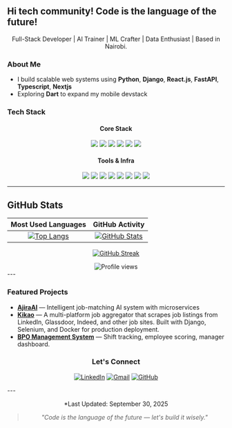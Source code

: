 ## Hi tech community! Code is the language of the future!
<p align="center">
   Full-Stack Developer | AI Trainer | ML Crafter |  Data Enthusiast |  Based in Nairobi.
</p>

### About Me
- I build scalable web systems using **Python**, **Django**, **React.js**,  **FastAPI**,  **Typescript**, **Nextjs**
- Exploring **Dart** to expand my mobile devstack
###  Tech Stack

<div align="center">

####  Core Stack  
<img src="https://img.shields.io/badge/Python-3776AB?style=flat-square&logo=python&logoColor=white" />
<img src="https://img.shields.io/badge/Go-00ADD8?style=flat-square&logo=go&logoColor=white" />
<img src="https://img.shields.io/badge/JavaScript-F7DF1E?style=flat-square&logo=javascript&logoColor=black" />
<img src="https://img.shields.io/badge/TypeScript-3178C6?style=flat-square&logo=typescript&logoColor=white" />
<img src="https://img.shields.io/badge/Next.js-000000?style=flat-square&logo=next.js&logoColor=white" />
<img src="https://img.shields.io/badge/React-61DAFB?style=flat-square&logo=react&logoColor=20232A" />

#### Tools & Infra  
<img src="https://img.shields.io/badge/Django-092E20?style=flat-square&logo=django&logoColor=white" />
<img src="https://img.shields.io/badge/FastAPI-009688?style=flat-square&logo=fastapi&logoColor=white" />
<img src="https://img.shields.io/badge/Node.js-43853D?style=flat-square&logo=node.js&logoColor=white" />
<img src="https://img.shields.io/badge/Flutter-02569B?style=flat-square&logo=flutter&logoColor=white" />
<img src="https://img.shields.io/badge/Firebase-FFCA28?style=flat-square&logo=firebase&logoColor=black" />
<img src="https://img.shields.io/badge/Docker-2496ED?style=flat-square&logo=docker&logoColor=white" />
<img src="https://img.shields.io/badge/Kubernetes-326CE5?style=flat-square&logo=kubernetes&logoColor=white" />
<img src="https://img.shields.io/badge/AWS-232F3E?style=flat-square&logo=amazon-aws&logoColor=white" />

</div>

---
##  GitHub Stats

| Most Used Languages | GitHub Activity |
| :------------------: | :-------------: |
| [![Top Langs](https://github-readme-stats.vercel.app/api/top-langs/?username=damiancodes&layout=compact&langs_count=12&include_all_commits=true&count_private=true)](https://github.com/damiancodes) | [![GitHub Stats](https://github-readme-stats.vercel.app/api?username=damiancodes&show_icons=true&count_private=true&hide_rank=true)](https://github.com/damiancodes) |

<div align="center">

[![GitHub Streak](https://streak-stats.demolab.com?user=damiancodes)](https://git.io/streak-stats)

</div>

<div align="center">
  <img src="https://komarev.com/ghpvc/?username=damiancodes&label=Profile+Views&color=6366f1&style=flat-square" alt="Profile views">
</div>
---

###  Featured Projects
-  [**AjiraAI**](https://github.com/damiancodes/AjiraAI) — Intelligent job-matching AI system with microservices  
-  [**Kikao**](https://github.com/damiancodes/kikao) — A multi-platform job aggregator that scrapes job listings from LinkedIn, Glassdoor, Indeed, and other job sites. Built with Django, Selenium, and Docker for production deployment.  
-  [**BPO Management System**](https://github.com/damiancodes/bpo-system) — Shift tracking, employee scoring, manager dashboard.

<div align="center">

### Let's Connect
[![LinkedIn](https://img.shields.io/badge/LinkedIn-0077B5?style=flat-square&logo=linkedin&logoColor=white)](https://www.linkedin.com/in/damian-wabwire-85b929186/)
[![Gmail](https://img.shields.io/badge/Gmail-D14836?style=flat-square&logo=gmail&logoColor=white)](mailto:damianbwire88@gmail.com)
[![GitHub](https://img.shields.io/badge/GitHub-181717?style=flat-square&logo=github&logoColor=white)](https://github.com/damiancodes)

</div>
---

<div align="center">

*Last Updated: September 30, 2025

> *"Code is the language of the future — let's build it wisely."*

</div>

